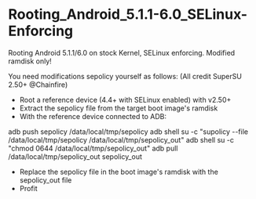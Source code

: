 # Rooting_Android_5.1.1-6.0_SELinux-Enforcing
Rooting Android 5.1.1/6.0 on stock Kernel, SELinux enforcing. Modified ramdisk only! 

You need modifications sepolicy yourself as follows: (All credit SuperSU 2.50+ @Chainfire)
- Root a reference device (4.4+ with SELinux enabled) with v2.50+
- Extract the sepolicy file from the target boot image's ramdisk
- With the reference device connected to ADB:

adb push sepolicy /data/local/tmp/sepolicy
adb shell su -c "supolicy --file /data/local/tmp/sepolicy /data/local/tmp/sepolicy_out"
adb shell su -c "chmod 0644 /data/local/tmp/sepolicy_out"
adb pull /data/local/tmp/sepolicy_out sepolicy_out

- Replace the sepolicy file in the boot image's ramdisk with the sepolicy_out file
- Profit
